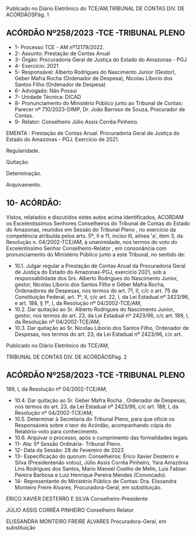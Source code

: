 Publicado  no  Diário  Eletrônico do TCE/AM,TRIBUNAL DE CONTAS DIV. DE ACÓRDÃOSPág. 1

## ACÓRDÃO Nº258/2023 -TCE -TRIBUNAL PLENO

- 1- Processo TCE - AM nº12179/2022.
- 2- Assunto: Prestação de Contas Anual
- 3- Órgão: Procuradoria Geral de Justiça do Estado do Amazonas - PGJ
- 4- Exercício: 2021
- 5- Responsável: Alberto Rodrigues do Nascimento Junior (Gestor), Geber Mafra Rocha (Ordenador de Despesa), Nicolau Liborio dos Santos Filho (Ordenador de Despesa)
- 6- Advogado: Não Possui
- 7- Unidade Técnica: DICAD
- 8- Pronunciamento  do  Ministério  Público  junto  ao  Tribunal  de  Contas: Parecer  nº 710/2023-DIMP, Dr. João Barroso de Souza, Procurador de Contas.
- 9- Relator: Conselheiro Júlio Assis Corrêa Pinheiro.

EMENTA : Prestação de Contas Anual. Procuradoria Geral  de  Justiça  do  Estado  do  Amazonas  -  PGJ. Exercício de 2021.

Regularidade.

Quitação.

Determinação.

Arquivamento.

## 10-  ACÓRDÃO:

Vistos, relatados e discutidos estes autos acima identificados, ACORDAM os Excelentíssimos Senhores Conselheiros do Tribunal de Contas do Estado do Amazonas, reunidos em Sessão do Tribunal Pleno , no exercício da competência atribuída pelos arts. 5º, II e 11, inciso III, alínea 'a', item 3, da Resolução n. 04/2002-TCE/AM, à unanimidade, nos termos do voto do Excelentíssimo Senhor Conselheiro-Relator , em consonância com pronunciamento do Ministério Público junto a este Tribunal, no sentido de:

- 10.1. Julgar regular a Prestação de Contas Anual da Procuradoria Geral de Justiça do Estado do Amazonas-PGJ, exercício 2021, sob a responsabilidade dos Srs. Alberto Rodrigues do Nascimento Junior, gestor, Nicolau  Liborio  dos  Santos  Filho  e  Géber  Mafra  Rocha, Ordenadores de Despesas, nos termos do art. 71, II, c/c o art. 75 da Constituição  Federal,  art.  1º,  II,  c/c  art.  22,  I,  da  Lei  Estadual  nº 2423/96, e art. 188, § 1º, I, da Resolução nº 04/2002-TCE/AM;
- 10.2. Dar  quitação ao Sr.  Alberto  Rodrigues  do  Nascimento  Junior, gestor, nos termos do art. 23, da Lei Estadual nº 2423/96, c/c art. 189, I, da Resolução nº 04/2002-TCE/AM;
- 10.3. Dar quitação ao Sr. Nicolau Liborio dos Santos Filho, Ordenador de Despesas, nos termos do art. 23, da Lei Estadual nº 2423/96, c/c art.

Publicado  no  Diário  Eletrônico do TCE/AM,

TRIBUNAL DE CONTAS DIV. DE ACÓRDÃOSPág. 2

## ACÓRDÃO Nº258/2023 -TCE -TRIBUNAL PLENO

189, I, da Resolução nº 04/2002-TCE/AM;

- 10.4. Dar quitação ao Sr. Geber Mafra Rocha , Ordenador de Despesas, nos termos do art. 23, da Lei Estadual nº 2423/96, c/c art. 189, I, da Resolução nº 04/2002-TCE/AM;
- 10.5. Determinar à Secretaria do Tribunal Pleno, para que  oficie os Responsáveis  sobre  o  teor  do  Acórdão,  acompanhando  cópia  do Relatório-voto para conhecimento.
- 10.6. Arquivar o processo, após o cumprimento das formalidades legais.
- 11-  Ata: 5ª Sessão Ordinária- Tribunal Pleno.
- 12-  Data da Sessão: 28 de Fevereiro de 2023
- 13-  Especificação do quorum: Conselheiros: Érico Xavier Desterro e Silva (Presidentenão votou),  Júlio  Assis  Corrêa  Pinheiro,  Yara  Amazônia  Lins  Rodrigues  dos  Santos, Mario Manoel Coelho de Mello, Luis Fabian Pereira Barbosa e Luiz Henrique Pereira Mendes (Convocado).
- 14-  Representante do Ministério Público de Contas: Dra.  Elissandra  Monteiro  Freire Alvares, Procuradora-Geral, em substituição.

ÉRICO XAVIER DESTERRO E SILVA Conselheiro-Presidente

JÚLIO ASSIS CORRÊA PINHEIRO Conselheiro Relator

ELISSANDRA MONTEIRO FREIRE ALVARES Procuradora-Geral, em substituição